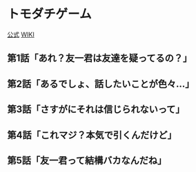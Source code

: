 # トモダチゲーム

[公式](https://tomodachi-anime.com/) 
[WIKI](https://ja.wikipedia.org/wiki/%E3%83%88%E3%83%A2%E3%83%80%E3%83%81%E3%82%B2%E3%83%BC%E3%83%A0) 

## 第1話「あれ？友一君は友達を疑ってるの？」

## 第2話「あるでしょ、話したいことが色々…」

## 第3話「さすがにそれは信じられないって」

## 第4話「これマジ？本気で引くんだけど」

## 第5話「友一君って結構バカなんだね」
